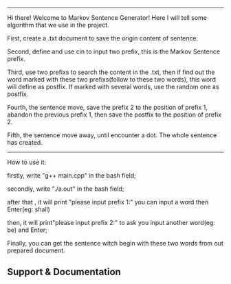  ------------------------------------------------------------ 


Hi there! Welcome to Markov Sentence Generator!
Here I will tell some algorithm that we use in the project.

First, create a .txt document to save the origin content of sentence. 

Second, define and use cin to input two prefix, this is the Markov Sentence prefix.

Third, use two prefixs to search the content in the .txt, then if find out the word marked with these two prefixs(follow to these two words),
this word will define as postfix. If marked with several words, use the random one as postfix.

Fourth, the sentence move, save the prefix 2 to the position of prefix 1, abandon the previous prefix 1, then save the postfix to the position of prefix 2.

Fifth, the sentence move away, until encounter a dot. The whole sentence has created.

 ------------------------------------------------------------ 

How to use it:

firstly, write "g++ main.cpp" in the bash field;

secondly, write "./a.out" in the bash field;

after that , it will print "please input prefix 1:" you can input a word then Enter(eg: shall)

then, it will print"please input prefix 2:" to ask you input another word(eg: be) and Enter;

Finally, you can get the sentence witch begin with these two words from out prepared document.



## Support & Documentation
